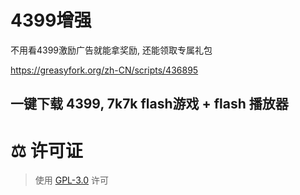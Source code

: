 # 4399增强
不用看4399激励广告就能拿奖励, 还能领取专属礼包

https://greasyfork.org/zh-CN/scripts/436895

## 一键下载 4399, 7k7k flash游戏 + flash 播放器


# ⚖️ 许可证

> 使用 [GPL-3.0](https://github.com/dsy4567/fuck-4399/blob/main/LICENSE) 许可